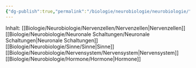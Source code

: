 ```yaml
---
{"dg-publish":true,"permalink":"/biologie/neurobiologie/neurobiologie/"}
---
```


Inhalt:
[[Biologie/Neurobiologie/Nervenzellen/Nervenzellen\|Nervenzellen]]
[[Biologie/Neurobiologie/Neuronale Schaltungen/Neuronale Schaltungen\|Neuronale Schaltungen]]
[[Biologie/Neurobiologie/Sinne/Sinne\|Sinne]]
[[Biologie/Neurobiologie/Nervensystem/Nervensystem\|Nervensystem]]
[[Biologie/Neurobiologie/Hormone/Hormone\|Hormone]] 